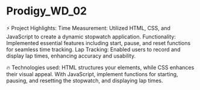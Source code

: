 # Prodigy_WD_02
⚡ Project Highlights: Time Measurement: Utilized HTML, CSS, and JavaScript to create a dynamic stopwatch application. Functionality: Implemented essential features including start, pause, and reset functions for seamless time tracking. Lap Tracking: Enabled users to record and display lap times, enhancing accuracy and usability.

🔥 Technologies used: HTML structures your elements, while CSS enhances their visual appeal. With JavaScript, implement functions for starting, pausing, and resetting the stopwatch, and displaying lap times.
